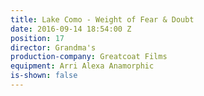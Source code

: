 ```yaml
---
title: Lake Como - Weight of Fear & Doubt
date: 2016-09-14 18:54:00 Z
position: 17
director: Grandma's
production-company: Greatcoat Films
equipment: Arri Alexa Anamorphic
is-shown: false
---
```



